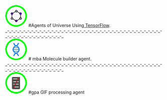 <img src= "a4u_icon.png"/>
#Agents of Universe
Using<a href="https://github.com/tensorflow/tensorflow"> TensorFlow</a>.
<br>_-_-_-_-_-_-_-_-_-_-_-_-_-_-_-_-_-_-_-_-_-_-_-_-_-_-_-_-_-_-_-_-_-_-_-_-_-_-_-_-_-_-_-_-_-_-_-_-_-_-_-_-_-_</br>
<img src= "mba_icon.png"/>
# mba
Molecule builder agent. 
<br>_-_-_-_-_-_-_-_-_-_-_-_-_-_-_-_-_-_-_-_-_-_-_-_-_-_-_-_-_-_-_-_-_-_-_-_-_-_-_-_-_-_-_-_-_-_-_-_-_-_-_-_-_-_</br>
<img src= "gpa_icon.png"/>
#gpa
GIF processing agent
